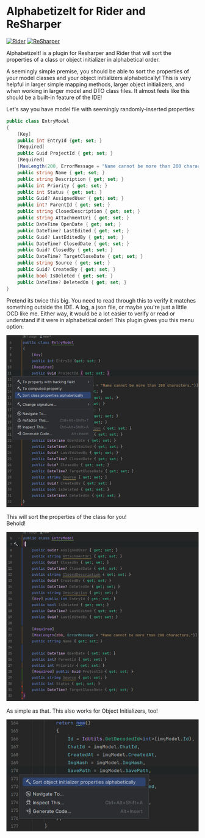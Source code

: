 # AlphabetizeIt for Rider and ReSharper

[![Rider](https://img.shields.io/jetbrains/plugin/v/27340-alphabetizeit.svg?label=Rider&colorB=0A7BBB&style=for-the-badge&logo=rider)](https://plugins.jetbrains.com/plugin/27340-alphabetizeit)
[![ReSharper](https://img.shields.io/jetbrains/plugin/v/27322-alphabetizeit.svg?label=ReSharper&colorB=0A7BBB&style=for-the-badge&logo=resharper)](https://plugins.jetbrains.com/plugin/27322-alphabetizeit)

AlphabetizeIt! is a plugin for Resharper and Rider that will sort the properties of a class or object initializer in alphabetical order.

A seemingly simple premise, you should be able to sort the properties of your model classes and your object initializers alphabetically! This is very helpful in larger simple mapping methods, larger object initializers, and when working in larger model and DTO class files. It almost feels like this should be a built-in feature of the IDE!

Let's say you have model file with seemingly randomly-inserted properties:
```csharp
public class EntryModel
{
    [Key]
    public int EntryId {get; set; }
    [Required]
    public Guid ProjectId { get; set; }
    [Required]
    [MaxLength(200, ErrorMessage = "Name cannot be more than 200 characters.")]
    public string Name { get; set; }
    public string Description { get; set; }
    public int Priority { get; set; }
    public int Status { get; set; }
    public Guid? AssignedUser { get; set; }
    public int? ParentId { get; set; }
    public string ClosedDescription { get; set; }
    public string AttachmentUri { get; set; }
    public DateTime OpenDate { get; set; }
    public DateTime? LastEdited { get; set; }
    public Guid? LastEditedBy { get; set; }
    public DateTime? ClosedDate { get; set; }
    public Guid? ClosedBy { get; set; }
    public DateTime? TargetCloseDate { get; set; }
    public string Source { get; set; }
    public Guid? CreatedBy { get; set; }
    public bool IsDeleted { get; set; }
    public DateTime? DeletedOn { get; set; }
}
```

Pretend its twice this big. You need to read through this to verify it matches something outside the IDE. A log, a json file, or maybe you're just a little OCD like me.
Either way, it would be a lot easier to verify or read or understand if it were in alphabetical order! This plugin gives you this menu option:

![screenshot3.png](https://github.com/ZXeno/Resharper-Rider.AlphabetizeIt/blob/main/Content/screenshot3.png)

This will sort the properties of the class for you!<br/>
Behold!

![screenshot4.png](https://github.com/ZXeno/Resharper-Rider.AlphabetizeIt/blob/main/Content/screenshot4.png)

As simple as that. This also works for Object Initializers, too!

![screenshot5.png](https://github.com/ZXeno/Resharper-Rider.AlphabetizeIt/blob/main/Content/screenshot5.png)
